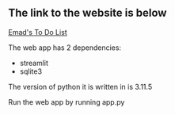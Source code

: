 ## The link to the website is below

[Emad's To Do List](https://emadstodo.streamlit.app)

The web app has 2 dependencies:
- streamlit
- sqlite3

 The version of python it is written in is 3.11.5 

 Run the web app by running app.py